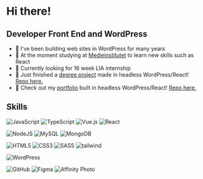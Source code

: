 # Hi there!

## Developer Front End and WordPress
- 🌟 I've been building web sites in WordPress for many years
- 🌟 At the moment studying at [Medieinstitutet](https://github.com/Medieinstitutet) to learn new skills such as React
- 🌟 Currently looking for 16 week LIA internship
- 🌟 Just finished a [degree project](https://perrosen63.github.io/matpumpa) made in headless WordPress/React! [Repo here.](https://github.com/PerRosen63/matpumpa)
- 🌟 Check out my [portfolio](https://perrosen63.github.io/portfolio-react) built in headless WordPress/React! [Repo here.](https://github.com/PerRosen63/portfolio-react)

## Skills

![JavaScript](https://img.shields.io/badge/javascript-%23323330.svg?style=for-the-badge&logo=javascript&logoColor=%23F7DF1E) ![TypeScript](https://img.shields.io/badge/typescript-%23007ACC.svg?style=for-the-badge&logo=typescript&logoColor=white) ![Vue.js](https://img.shields.io/badge/vuejs-%2335495e.svg?style=for-the-badge&logo=vuedotjs&logoColor=%234FC08D) ![React](https://img.shields.io/badge/react-%2320232a.svg?style=for-the-badge&logo=react&logoColor=%2361DAFB)

![NodeJS](https://img.shields.io/badge/node.js-6DA55F?style=for-the-badge&logo=node.js&logoColor=white) ![MySQL](https://img.shields.io/badge/mysql-4479A1.svg?style=for-the-badge&logo=mysql&logoColor=white) ![MongoDB](https://img.shields.io/badge/MongoDB-%234ea94b.svg?style=for-the-badge&logo=mongodb&logoColor=white)

![HTML5](https://img.shields.io/badge/html5-%23E34F26.svg?style=for-the-badge&logo=html5&logoColor=white) ![CSS3](https://img.shields.io/badge/css3-%231572B6.svg?style=for-the-badge&logo=css3&logoColor=white) ![SASS](https://img.shields.io/badge/SASS-hotpink.svg?style=for-the-badge&logo=SASS&logoColor=white) ![tailwind](https://img.shields.io/badge/Tailwind_CSS-grey?style=for-the-badge&logo=tailwind-css&logoColor=38B2AC)

![WordPress](https://img.shields.io/badge/WordPress-%23117AC9.svg?style=for-the-badge&logo=WordPress&logoColor=white)

![GitHub](https://img.shields.io/badge/github-%23121011.svg?style=for-the-badge&logo=github&logoColor=white) ![Figma](https://img.shields.io/badge/figma-%23F24E1E.svg?style=for-the-badge&logo=figma&logoColor=white) ![Affinity Photo](https://img.shields.io/badge/affinityphoto-%237E4DD2.svg?style=for-the-badge&logo=affinity-photo&logoColor=white)


<!---
PerRosen63/PerRosen63 is a ✨ special ✨ repository because its `README.md` (this file) appears on your GitHub profile.
You can click the Preview link to take a look at your changes.
--->
